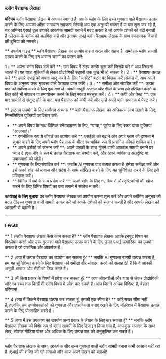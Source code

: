 ### ब्लॉग पैराग्राफ लेखक

**परिचय**
ब्लॉग पैराग्राफ लेखक में आपका स्वागत है, आपके ब्लॉग के लिए उच्च गुणवत्ता वाले पैराग्राफ उत्पन्न करने के लिए आपका अंतिम समाधान सहजता से!चाहे आप एक अनुभवी ब्लॉगर हैं या बस शुरू कर रहे हैं, यह अभिनव एआई टूल आपको आकर्षक सामग्री बनाने में मदद करता है जो आपके दर्शकों को बंदी बनाती है।लेखक के ब्लॉक को अलविदा कहें और इनायम एआई ब्लॉग पैराग्राफ लेखक के साथ रचनात्मक विचारों की दुनिया को नमस्ते।

** उपयोग गाइड **
ब्लॉग पैराग्राफ लेखक का उपयोग करना सरल और सहज है।सम्मोहक ब्लॉग सामग्री उत्पन्न करने के लिए इन आसान चरणों का पालन करें:

1। ** अपना ब्लॉग विषय दर्ज करें **: उस विषय में टाइप करके शुरू करें जिसके बारे में आप लिखना चाहते हैं।यह यात्रा युक्तियों से लेकर प्रौद्योगिकी रुझानों तक कुछ भी हो सकता है।
2। ** पैराग्राफ उत्पन्न करें **: हमारे एआई को अपना जादू करने के लिए "जनरेट" बटन पर क्लिक करें।सेकंड में, आप अपने विषय के अनुरूप उच्च गुणवत्ता वाले पैराग्राफ प्राप्त करेंगे।
3। ** समीक्षा और संपादित करें **: उत्पन्न पाठ की समीक्षा करने के लिए एक क्षण लें।अपनी अनूठी आवाज और शैली के साथ इसे संरेखित करने के लिए कोई भी संपादन या समायोजन करने के लिए स्वतंत्र महसूस करें।
4। ** कॉपी और पेस्ट **: एक बार सामग्री से संतुष्ट होने के बाद, बस पैराग्राफ को कॉपी करें और उन्हें अपने ब्लॉग संपादक में पेस्ट करें।

** इष्टतम उपयोग के लिए सर्वोत्तम अभ्यास **
ब्लॉग पैराग्राफ लेखक का अधिकतम लाभ उठाने के लिए, निम्नलिखित युक्तियों पर विचार करें:

- ** अपने विषय के साथ विशिष्ट बनेंउदाहरण के लिए, "यात्रा," यूरोप के लिए बजट यात्रा युक्तियां "आज़माएं।"
- ** रणनीतिक रूप से कीवर्ड का उपयोग करें **: एसईओ को बढ़ाने और अपने ब्लॉग की दृश्यता में सुधार करने के लिए अपने ब्लॉग पैराग्राफ के भीतर स्वाभाविक रूप से प्रासंगिक कीवर्ड शामिल करें।
- ** अपने दर्शकों को संलग्न करें **: अपने पाठकों के साथ गूंजने वाली आकर्षक सामग्री बनाने पर ध्यान दें।एक नींव के रूप में उत्पन्न पैराग्राफ का उपयोग करें, और अपने व्यक्तिगत अंतर्दृष्टि या उपाख्यानों को जोड़ें।
- ** गुणवत्ता के लिए संपादित करें **: जबकि AI गुणवत्ता पाठ उत्पन्न करता है, हमेशा समीक्षा करें और इसे अपने ब्रांड की आवाज और संदेश के साथ संरेखित करने के लिए यह सुनिश्चित करने के लिए इसे परिष्कृत करें।
- ** विभिन्न विषयों के साथ प्रयोग करें **: अपने ब्लॉग के लिए नए विचारों और दृष्टिकोणों की खोज करने के लिए विभिन्न विषयों का पता लगाने में संकोच न करें।

**कार्यवाई के लिए बुलावा**
अब ब्लॉग पैराग्राफ लेखक का उपयोग करना शुरू करें और अपने ब्लॉगिंग अनुभव को बदल दें!उच्च गुणवत्ता वाली सामग्री उत्पन्न करें जो आपके दर्शकों को संलग्न करती है और आपके लेखन को आसानी से बढ़ाती है।

---

### FAQs

** 1।ब्लॉग पैराग्राफ लेखक कैसे काम करता है? **
ब्लॉग पैराग्राफ लेखक आपके इनपुट विषय का विश्लेषण करने और उच्च गुणवत्ता वाले पैराग्राफ उत्पन्न करने के लिए उन्नत एआई एल्गोरिदम का उपयोग करता है जो प्रासंगिक और आकर्षक हैं।

** 2।क्या मैं उत्पन्न पैराग्राफ का उपयोग कर सकता हूं? **
जबकि AI गुणवत्ता सामग्री उत्पन्न करता है, हम यह सुनिश्चित करने के लिए पैराग्राफ की समीक्षा और संपादन करने की सलाह देते हैं कि वे आपकी अनूठी आवाज और शैली को फिट करते हैं।

** 3।मैं किस प्रकार के विषयों में प्रवेश कर सकता हूं? **
आप जीवनशैली और यात्रा से लेकर प्रौद्योगिकी और स्वास्थ्य तक किसी भी ब्लॉग विषय में प्रवेश कर सकते हैं।आप जितने अधिक विशिष्ट हैं, बेहतर परिणाम!

** 4।क्या मैं कितने पैराग्राफ उत्पन्न कर सकता हूं, इसकी एक सीमा है? **
कोई सख्त सीमा नहीं है;हालांकि, हम उपयोगकर्ताओं को गुणवत्ता और प्रासंगिकता बनाए रखने के लिए मॉडरेशन में पैराग्राफ उत्पन्न करने के लिए प्रोत्साहित करते हैं।

** 5।क्या मैं इस उपकरण का उपयोग अन्य प्रकार के लेखन के लिए कर सकता हूं? **
जबकि ब्लॉग पैराग्राफ लेखक को विशेष रूप से ब्लॉग सामग्री के लिए डिज़ाइन किया गया है, आप कुछ संपादन के साथ लेख, सोशल मीडिया पोस्ट और अधिक के लिए उत्पन्न पाठ को अनुकूलित कर सकते हैं।

---

ब्लॉग पैराग्राफ लेखक के साथ, आकर्षक और उच्च गुणवत्ता वाली ब्लॉग सामग्री बनाना कभी आसान नहीं रहा है।एआई की शक्ति को गले लगाओ और आज अपने लेखन को बढ़ाओ!